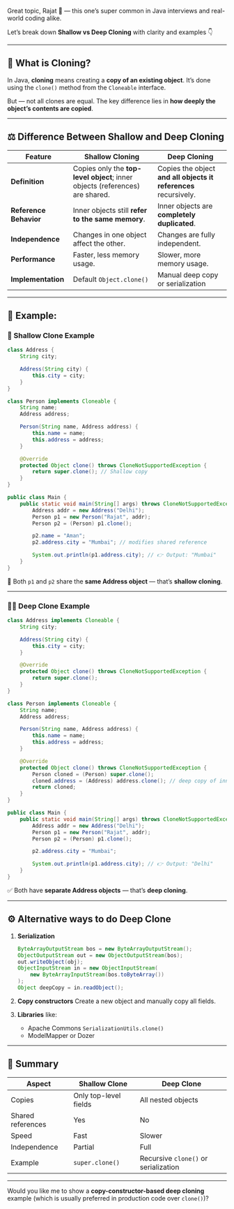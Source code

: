 Great topic, Rajat 👏 — this one’s super common in Java interviews and real-world coding alike.

Let’s break down **Shallow vs Deep Cloning** with clarity and examples 👇

---

## 🧩 What is Cloning?

In Java, **cloning** means creating a **copy of an existing object**.
It’s done using the `clone()` method from the `Cloneable` interface.

But — not all clones are equal.
The key difference lies in **how deeply the object’s contents are copied**.

---

## ⚖️ Difference Between Shallow and Deep Cloning

| Feature                | **Shallow Cloning**                                                          | **Deep Cloning**                                                 |
| ---------------------- | ---------------------------------------------------------------------------- | ---------------------------------------------------------------- |
| **Definition**         | Copies only the **top-level object**; inner objects (references) are shared. | Copies the object **and all objects it references** recursively. |
| **Reference Behavior** | Inner objects still **refer to the same memory**.                            | Inner objects are **completely duplicated**.                     |
| **Independence**       | Changes in one object affect the other.                                      | Changes are fully independent.                                   |
| **Performance**        | Faster, less memory usage.                                                   | Slower, more memory usage.                                       |
| **Implementation**     | Default `Object.clone()`                                                     | Manual deep copy or serialization                                |

---

## 🧠 Example:

### 🧍 Shallow Clone Example

```java
class Address {
    String city;

    Address(String city) {
        this.city = city;
    }
}

class Person implements Cloneable {
    String name;
    Address address;

    Person(String name, Address address) {
        this.name = name;
        this.address = address;
    }

    @Override
    protected Object clone() throws CloneNotSupportedException {
        return super.clone(); // Shallow copy
    }
}

public class Main {
    public static void main(String[] args) throws CloneNotSupportedException {
        Address addr = new Address("Delhi");
        Person p1 = new Person("Rajat", addr);
        Person p2 = (Person) p1.clone();

        p2.name = "Aman";
        p2.address.city = "Mumbai"; // modifies shared reference

        System.out.println(p1.address.city); // 👉 Output: "Mumbai"
    }
}
```

🔴 Both `p1` and `p2` share the **same Address object** — that’s **shallow cloning**.

---

### 🧍‍♂️ Deep Clone Example

```java
class Address implements Cloneable {
    String city;

    Address(String city) {
        this.city = city;
    }

    @Override
    protected Object clone() throws CloneNotSupportedException {
        return super.clone();
    }
}

class Person implements Cloneable {
    String name;
    Address address;

    Person(String name, Address address) {
        this.name = name;
        this.address = address;
    }

    @Override
    protected Object clone() throws CloneNotSupportedException {
        Person cloned = (Person) super.clone();
        cloned.address = (Address) address.clone(); // deep copy of inner object
        return cloned;
    }
}

public class Main {
    public static void main(String[] args) throws CloneNotSupportedException {
        Address addr = new Address("Delhi");
        Person p1 = new Person("Rajat", addr);
        Person p2 = (Person) p1.clone();

        p2.address.city = "Mumbai";

        System.out.println(p1.address.city); // 👉 Output: "Delhi"
    }
}
```

✅ Both have **separate Address objects** — that’s **deep cloning**.

---

## ⚙️ Alternative ways to do Deep Clone

1. **Serialization**

   ```java
   ByteArrayOutputStream bos = new ByteArrayOutputStream();
   ObjectOutputStream out = new ObjectOutputStream(bos);
   out.writeObject(obj);
   ObjectInputStream in = new ObjectInputStream(
       new ByteArrayInputStream(bos.toByteArray())
   );
   Object deepCopy = in.readObject();
   ```

2. **Copy constructors**
   Create a new object and manually copy all fields.

3. **Libraries** like:

    * Apache Commons `SerializationUtils.clone()`
    * ModelMapper or Dozer

---

## 🧭 Summary

| Aspect            | Shallow Clone         | Deep Clone                           |
| ----------------- | --------------------- | ------------------------------------ |
| Copies            | Only top-level fields | All nested objects                   |
| Shared references | Yes                   | No                                   |
| Speed             | Fast                  | Slower                               |
| Independence      | Partial               | Full                                 |
| Example           | `super.clone()`       | Recursive `clone()` or serialization |

---

Would you like me to show a **copy-constructor-based deep cloning** example (which is usually preferred in production code over `clone()`)?
